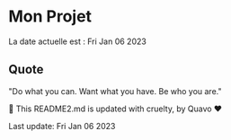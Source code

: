 # Mon Projet

La date actuelle est : Fri Jan 06 2023

## Quote

"Do what you can. Want what you have. Be who you are."

🤖 This README2.md is updated with cruelty, by Quavo ❤️

Last update: Fri Jan 06 2023